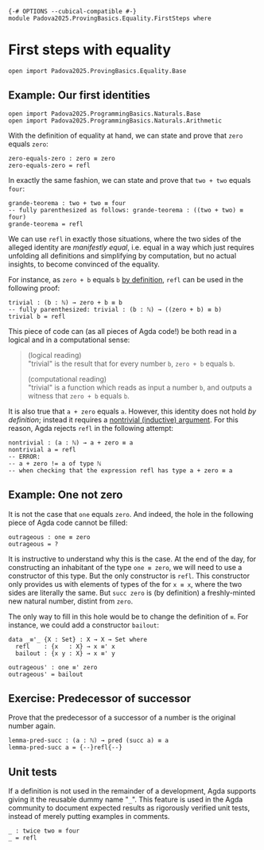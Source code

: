 ```
{-# OPTIONS --cubical-compatible #-}
module Padova2025.ProvingBasics.Equality.FirstSteps where
```

# First steps with equality

```
open import Padova2025.ProvingBasics.Equality.Base
```


## Example: Our first identities

```
open import Padova2025.ProgrammingBasics.Naturals.Base
open import Padova2025.ProgrammingBasics.Naturals.Arithmetic
```

With the definition of equality at hand, we can state and prove that `zero`
equals `zero`:

```
zero-equals-zero : zero ≡ zero
zero-equals-zero = refl
```

In exactly the same fashion, we can state and prove that `two + two` equals
`four`:

```
grande-teorema : two + two ≡ four
-- fully parenthesized as follows: grande-teorema : ((two + two) ≡ four)
grande-teorema = refl
```

We can use `refl` in exactly those situations, where the two sides of the
alleged identity are *manifestly equal*, i.e. equal in a way which just
requires unfolding all definitions and simplifying by computation, but no
actual insights, to become convinced of the equality.

For instance, as `zero + b` equals `b` [by
definition](Padova2025.ProgrammingBasics.Naturals.Arithmetic.html#_+_), `refl` can
be used in the following proof:

```
trivial : (b : ℕ) → zero + b ≡ b
-- fully parenthesized: trivial : (b : ℕ) → ((zero + b) ≡ b)
trivial b = refl
```

This piece of code can (as all pieces of Agda code!) be both read in a logical
and in a computational sense:

> (logical reading) \
> "trivial" is the result that for every number `b`, `zero + b` equals `b`.
>
> (computational reading) \
> "trivial" is a function which reads as input a number `b`, and outputs a
> witness that `zero + b` equals `b`.

It is also true that `a + zero` equals `a`. However, this identity does not
hold *by definition*; instead it requires a [nontrivial (inductive)
argument](Padova2025.ProvingBasics.Equality.NaturalNumbers.html#+-zero).
For this reason, Agda rejects `refl` in the following attempt:

```code
nontrivial : (a : ℕ) → a + zero ≡ a
nontrivial a = refl
-- ERROR:
-- a + zero != a of type ℕ
-- when checking that the expression refl has type a + zero ≡ a
```


## Example: One not zero

It is not the case that `one` equals `zero`. And indeed, the hole in the
following piece of Agda code cannot be filled:

```code
outrageous : one ≡ zero
outrageous = ?
```

It is instructive to understand why this is the case. At the end of the day,
for constructing an inhabitant of the type `one ≡ zero`, we will need to use a
constructor of this type. But the only constructor is `refl`. This constructor
only provides us with elements of types of the for `x ≡ x`, where the two sides
are literally the same. But `succ zero` is (by definition) a freshly-minted new
natural number, distint from `zero`.

The only way to fill in this hole would be to change the definition of `≡`. For
instance, we could add a constructor `bailout`:

```
data _≡'_ {X : Set} : X → X → Set where
  refl    : {x   : X} → x ≡' x
  bailout : {x y : X} → x ≡' y

outrageous' : one ≡' zero
outrageous' = bailout
```


## Exercise: Predecessor of successor

Prove that the predecessor of a successor of a number is the original number
again.

```
lemma-pred-succ : (a : ℕ) → pred (succ a) ≡ a
lemma-pred-succ a = {--}refl{--}
```


## Unit tests

If a definition is not used in the remainder of a development, Agda supports
giving it the reusable dummy name "`_`". This feature is used in the Agda
community to document expected results as rigorously verified unit tests,
instead of merely putting examples in comments.

```
_ : twice two ≡ four
_ = refl
```

